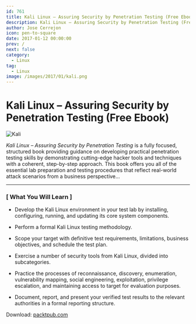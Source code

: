 ```yaml
---
id: 761
title: Kali Linux – Assuring Security by Penetration Testing (Free Ebook)
description: Kali Linux – Assuring Security by Penetration Testing (Free Ebook)
author: Jose Cerrejon
icon: pen-to-square
date: 2017-01-12 00:00:00
prev: /
next: false
category:
  - Linux
tag:
  - Linux
image: /images/2017/01/kali.png
---
```


# Kali Linux – Assuring Security by Penetration Testing (Free Ebook)

![Kali](/images/2017/01/kali.png)

*Kali Linux – Assuring Security by Penetration Testing* is a fully focused, structured book providing guidance on developing practical penetration testing skills by demonstrating cutting-edge hacker tools and techniques with a coherent, step-by-step approach. This book offers you all of the essential lab preparation and testing procedures that reflect real-world attack scenarios from a business perspective...

- - -
### [ What You Will Learn ]

* Develop the Kali Linux environment in your test lab by installing, configuring, running, and updating its core system components.

* Perform a formal Kali Linux testing methodology.

* Scope your target with definitive test requirements, limitations, business objectives, and schedule the test plan.

* Exercise a number of security tools from Kali Linux, divided into subcategories.

* Practice the processes of reconnaissance, discovery, enumeration, vulnerability mapping, social engineering, exploitation, privilege escalation, and maintaining access to target for evaluation purposes.

* Document, report, and present your verified test results to the relevant authorities in a formal reporting structure.

Download: [packtpub.com](https://www.packtpub.com/packt/offers/free-learning)